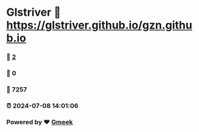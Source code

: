 # Glstriver :link: https://glstriver.github.io/gzn.github.io 
### :page_facing_up: [2](https://glstriver.github.io/gzn.github.io/tag.html) 
### :speech_balloon: 0 
### :hibiscus: 7257 
### :alarm_clock: 2024-07-08 14:01:06 
### Powered by :heart: [Gmeek](https://github.com/Meekdai/Gmeek)
